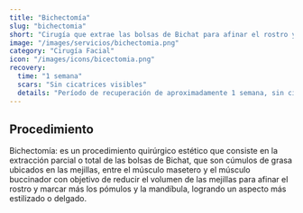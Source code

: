 ```yaml
---
title: "Bichectomía"
slug: "bichectomia"
short: "Cirugía que extrae las bolsas de Bichat para afinar el rostro y marcar pómulos y mandíbula."
image: "/images/servicios/bichectomia.png"
category: "Cirugía Facial"
icon: "/images/icons/bicectomia.png"
recovery: 
  time: "1 semana"
  scars: "Sin cicatrices visibles"
  details: "Período de recuperación de aproximadamente 1 semana, sin cicatrices."
---
```



## Procedimiento
Bichectomía: es un procedimiento quirúrgico estético que consiste en la extracción parcial o total de las bolsas de Bichat, que son cúmulos de grasa ubicados en las mejillas, entre el músculo masetero y el músculo buccinador con objetivo de reducir el volumen de las mejillas para afinar el rostro y marcar más los pómulos y la mandíbula, logrando un aspecto más estilizado o delgado.


